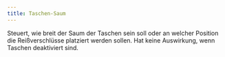 ```yaml
---
title: Taschen-Saum
---
```


Steuert, wie breit der Saum der Taschen sein soll oder an welcher Position die Reißverschlüsse platziert werden sollen. Hat keine Auswirkung, wenn Taschen deaktiviert sind. 
